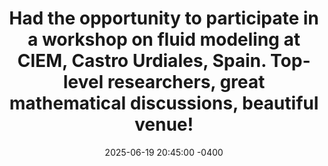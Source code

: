 ---
title: "Had the opportunity to participate in a workshop on fluid modeling at CIEM, Castro Urdiales, Spain. Top-level researchers, great mathematical discussions, beautiful venue!"
date: 2025-06-19 20:45:00 -0400
---